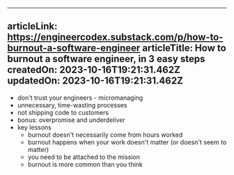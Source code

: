 -----------------------
articleLink: https://engineercodex.substack.com/p/how-to-burnout-a-software-engineer
articleTitle: How to burnout a software engineer, in 3 easy steps
createdOn: 2023-10-16T19:21:31.462Z
updatedOn: 2023-10-16T19:21:31.462Z
-----------------------

- don't trust your engineers - micromanaging
- unnecessary, time-wasting processes
- not shipping code to customers
- bonus: overpromise and underdeliver
- key lessons
  - burnout doesn't necessarily come from hours worked
  - burnout happens when your work doesn't matter (or doesn't seem to matter)
  - you need to be attached to the mission
  - burnout is more common than you think